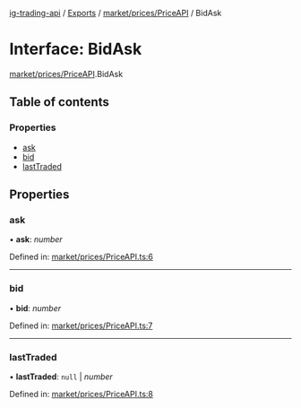 [ig-trading-api](../README.md) / [Exports](../modules.md) / [market/prices/PriceAPI](../modules/market_prices_priceapi.md) / BidAsk

# Interface: BidAsk

[market/prices/PriceAPI](../modules/market_prices_priceapi.md).BidAsk

## Table of contents

### Properties

- [ask](market_prices_priceapi.bidask.md#ask)
- [bid](market_prices_priceapi.bidask.md#bid)
- [lastTraded](market_prices_priceapi.bidask.md#lasttraded)

## Properties

### ask

• **ask**: _number_

Defined in: [market/prices/PriceAPI.ts:6](https://github.com/bennycode/ig-trading-api/blob/362f41a/src/market/prices/PriceAPI.ts#L6)

---

### bid

• **bid**: _number_

Defined in: [market/prices/PriceAPI.ts:7](https://github.com/bennycode/ig-trading-api/blob/362f41a/src/market/prices/PriceAPI.ts#L7)

---

### lastTraded

• **lastTraded**: `null` \| _number_

Defined in: [market/prices/PriceAPI.ts:8](https://github.com/bennycode/ig-trading-api/blob/362f41a/src/market/prices/PriceAPI.ts#L8)
